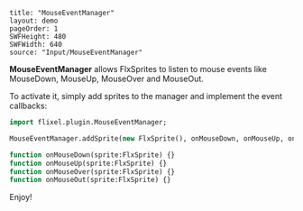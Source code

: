 ```
title: "MouseEventManager"
layout: demo
pageOrder: 1
SWFHeight: 480
SWFWidth: 640
source: "Input/MouseEventManager"
```

**MouseEventManager** allows FlxSprites to listen to mouse events like MouseDown, MouseUp, MouseOver and MouseOut.

To activate it, simply add sprites to the manager and implement the event callbacks:

```haxe
import flixel.plugin.MouseEventManager;

MouseEventManager.addSprite(new FlxSprite(), onMouseDown, onMouseUp, onMouseOver, onMouseOut); 

function onMouseDown(sprite:FlxSprite) {}
function onMouseUp(sprite:FlxSprite) {}
function onMouseOver(sprite:FlxSprite) {}
function onMouseOut(sprite:FlxSprite) {}
```

Enjoy!